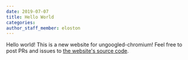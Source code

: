 ```yaml
---
date: 2019-07-07
title: Hello World
categories:
author_staff_member: eloston
---
```


Hello world! This is a new website for ungoogled-chromium! Feel free to post PRs and issues to [the website's source code](https://github.com/ungoogled-software/ungoogled-software.github.io).
